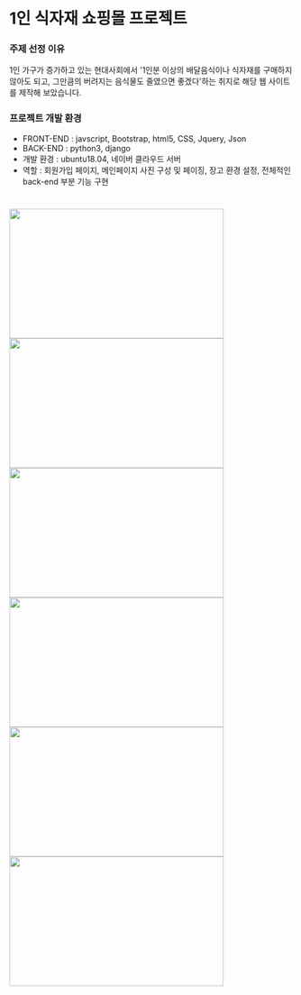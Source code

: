 # 1인 식자재 쇼핑몰 프로젝트
### 주제 선정 이유
1인 가구가 증가하고 있는 현대사회에서 '1인분 이상의 배달음식이나 식자재를 구매하지 않아도 되고, 그만큼의 버려지는 음식물도 줄였으면 좋겠다'하는 취지로 해당 웹 사이트를 제작해 보았습니다.  
### 프로젝트 개발 환경
* FRONT-END : javscript, Bootstrap, html5, CSS, Jquery, Json
* BACK-END : python3, django
* 개발 환경 : ubuntu18.04, 네이버 클라우드 서버
* 역할 : 회원가입 페이지, 메인페이지 사진 구성 및 페이징, 장고 환경 설정, 전체적인 back-end 부분 기능 구현
#
<span><img src="https://user-images.githubusercontent.com/74189924/107042845-8d51b700-6805-11eb-9e48-1f95cd1f0def.jpg" height="230px" width="380px"></span>
<span><img src="https://user-images.githubusercontent.com/74189924/107042851-8e82e400-6805-11eb-87e4-ff8d0f5e7e4f.jpg" height="230px" width="380px"></span>
<span><img src="https://user-images.githubusercontent.com/74189924/107042853-8f1b7a80-6805-11eb-8d80-6853c98e32c5.jpg" height="230px" width="380px"></span>
<span><img src="https://user-images.githubusercontent.com/74189924/107042854-8fb41100-6805-11eb-8f96-451fdd5693bb.jpg" height="230px" width="380px"></span>
<span><img src="https://user-images.githubusercontent.com/74189924/107042858-904ca780-6805-11eb-8d5d-28b8a765dea8.jpg" height="230px" width="380px"></span>
<span><img src="https://user-images.githubusercontent.com/74189924/107042840-8b87f380-6805-11eb-9923-3de8a62db616.jpg" height="230px" width="380px"></span>
